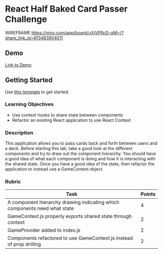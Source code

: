 # React Half Baked Card Passer Challenge

WIREFRAME
https://miro.com/app/board/uXjVPRcD-qM=/?share_link_id=913483904011

## Demo

[Link to Demo](https://alchemy-card-passer.netlify.app/)

## Getting Started

Use [this template](https://github.com/alchemycodelab/react-half-baked-card-passer) to get started.

### Learning Objectives

- Use context hooks to share state between components
- Refactor an existing React application to use React Context

### Description

This application allows you to pass cards back and forth between users and a deck. Before starting this lab, take a good look at the different components and try to draw out the component hierarchy. You should have a good idea of what each component is doing and how it is interacting with the shared state. Once you have a good idea of the state, then refactor the application to instead use a GameContext object.

### Rubric

| Task                                                                      | Points |
| ------------------------------------------------------------------------- | ------ |
| A component hierarchy drawing indicating which components need what state | 4      |
| GameContext.js properly exports shared state through context              | 2      |
| GameProvider added to index.js                                            | 2      |
| Components refactored to use GameContext.js instead of prop drilling      | 2      |
